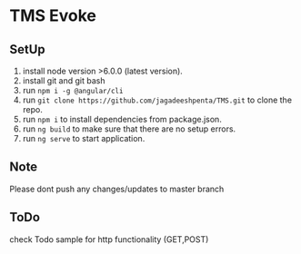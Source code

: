 # TMS Evoke


## SetUp

1. install node version >6.0.0 (latest version).
2. install git and git bash
3. run `npm i -g @angular/cli`
4. run `git clone https://github.com/jagadeeshpenta/TMS.git` to clone the repo.
5. run `npm i` to install dependencies from package.json.
6. run `ng build` to make sure that there are no setup errors.
7. run `ng serve` to start application.

## Note
Please dont push any changes/updates to master branch

## ToDo
check Todo sample for http functionality (GET,POST)